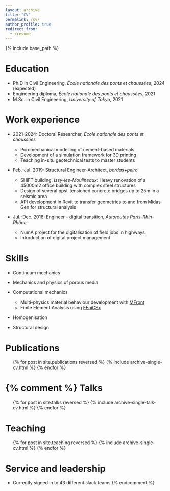 ```yaml
---
layout: archive
title: "CV"
permalink: /cv/
author_profile: true
redirect_from:
  - /resume
---
```


{% include base_path %}

Education
======
* Ph.D in Civil Engineering, *École nationale des ponts et chaussées*, 2024 (expected)
* Engineering diploma, *École nationale des ponts et chaussées*, 2021
* M.Sc. in Civil Engineering, *University of Tokyo*, 2021

Work experience
======
* 2021-2024: Doctoral Researcher, *École nationale des ponts et chaussées*
  * Poromechanical modelling of cement-based materials
  * Development of a simulation framework for 3D printing
  * Teaching in-situ geotechnical tests to master students

* Feb.-Jul. 2019: Structural Engineer-Architect, *bordas+peiro*
  * SHiFT building, *Issy-les-Moulineaux*: Heavy renovation of a 45000m2 office building with complex steel structures
  * Design of several ppst-tensioned concrete bridges up to 25m in a seismic area
  * API development in Revit to transfer geometries to and from Midas Gen for structural analysis

* Jul.-Dec. 2018: Engineer - digital transition, *Autoroutes Paris-Rhin-Rhône*
  * NumA project for the digitalisation of field jobs in highways
  * Introduction of digital project management

Skills
======
* Continuum mechanics
* Mechanics and physics of porous media
* Computational mechanics
  * Multi-physics material behaviour development with [MFront](https://thelfer.github.io/tfel/web/)
  * Finite Element Analysis using [FEniCSx](https://fenicsproject.org)
* Homogenisation

* Structural design

Publications
======
  <ul>{% for post in site.publications reversed %}
    {% include archive-single-cv.html %}
  {% endfor %}</ul>


{% comment %}
Talks
======
  <ul>{% for post in site.talks reversed %}
    {% include archive-single-talk-cv.html  %}
  {% endfor %}</ul>

Teaching
======
  <ul>{% for post in site.teaching reversed %}
    {% include archive-single-cv.html %}
  {% endfor %}</ul>

Service and leadership
======
* Currently signed in to 43 different slack teams
{% endcomment %}

